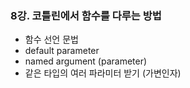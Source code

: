 ### 8강. 코틀린에서 함수를 다루는 방법

- 함수 선언 문법
- default parameter
- named argument (parameter)
- 같은 타입의 여러 파라미터 받기 (가변인자)